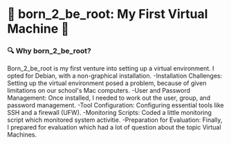 # 💽 born_2_be_root: My First Virtual Machine 💽

### 🔍 Why born_2_be_root?
Born_2_be_root is my first venture into setting up a virtual environment. I opted for Debian, with a non-graphical installation.
-Installation Challenges: Setting up the virtual environment posed a problem, because of given limitations on our school's Mac computers.
-User and Password Management: Once installed, I needed to work out the user, group, and password management.
-Tool Configuration: Configuring essential tools like SSH and a firewall (UFW).
-Monitoring Scripts: Coded a little monitoring script which monitored system activitie.
-Preparation for Evaluation: Finally, I prepared for evaluation which had a lot of question about the topic Virtual Machines.
